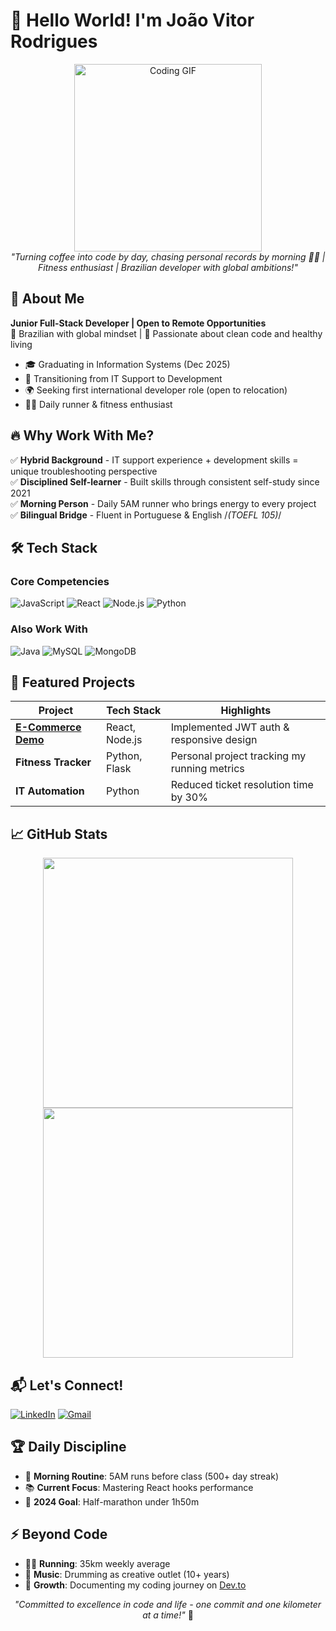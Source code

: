 # 👋 Hello World! I'm João Vitor Rodrigues 

<p align="center">
  <img src="https://media.giphy.com/media/L1R1tvI9svkIWwpVYr/giphy.gif" width="300" alt="Coding GIF">
  <br>
  <em>"Turning coffee into code by day, chasing personal records by morning 🏃‍♂️ | Fitness enthusiast | Brazilian developer with global ambitions!"</em>
</p>

## 🚀 About Me

**Junior Full-Stack Developer | Open to Remote Opportunities**  
📍 Brazilian with global mindset | 🌱 Passionate about clean code and healthy living  

- 🎓 Graduating in Information Systems (Dec 2025)
- 💼 Transitioning from IT Support to Development
- 🌍 Seeking first international developer role (open to relocation)
- 🏃‍♂️ Daily runner & fitness enthusiast

## 🔥 Why Work With Me?

✅ **Hybrid Background** - IT support experience + development skills = unique troubleshooting perspective  
✅ **Disciplined Self-learner** - Built skills through consistent self-study since 2021  
✅ **Morning Person** - Daily 5AM runner who brings energy to every project  
✅ **Bilingual Bridge** - Fluent in Portuguese & English /*(TOEFL 105)*/  

## 🛠️ Tech Stack

### **Core Competencies**
![JavaScript](https://img.shields.io/badge/-JavaScript-F7DF1E?logo=javascript&logoColor=black)
![React](https://img.shields.io/badge/-React-61DAFB?logo=react&logoColor=black)
![Node.js](https://img.shields.io/badge/-Node.js-339933?logo=nodedotjs&logoColor=white)
![Python](https://img.shields.io/badge/-Python-3776AB?logo=python&logoColor=white)

### **Also Work With**
![Java](https://img.shields.io/badge/-Java-007396?logo=java&logoColor=white)
![MySQL](https://img.shields.io/badge/-MySQL-4479A1?logo=mysql&logoColor=white)
![MongoDB](https://img.shields.io/badge/-MongoDB-47A248?logo=mongodb&logoColor=white)

## 🌟 Featured Projects

| Project | Tech Stack | Highlights |
|---------|------------|-------------|
| **[E-Commerce Demo](link)** | React, Node.js | Implemented JWT auth & responsive design |
| **Fitness Tracker** | Python, Flask | Personal project tracking my running metrics |
| **IT Automation** | Python | Reduced ticket resolution time by 30% |

## 📈 GitHub Stats

<p align="center">
  <img src="https://github-readme-stats.vercel.app/api?username=Jones0611&show_icons=true&theme=radical&hide_border=true" width="400">
  <img src="https://github-readme-streak-stats.herokuapp.com?user=Jones0611&theme=dark&hide_border=true" width="400">
</p>

## 📬 Let's Connect!

[![LinkedIn](https://img.shields.io/badge/-LinkedIn-0077B5?logo=linkedin&logoColor=white)](your-linkedin)
[![Gmail](https://img.shields.io/badge/-Email-D14836?logo=gmail&logoColor=white)](mailto:your-email)

## 🏆 Daily Discipline

- 🌅 **Morning Routine**: 5AM runs before class (500+ day streak)
- 📚 **Current Focus**: Mastering React hooks performance
- 🎯 **2024 Goal**: Half-marathon under 1h50m

## ⚡ Beyond Code

- 🏃‍♂️ **Running**: 35km weekly average
- 🥁 **Music**: Drumming as creative outlet (10+ years)
- 🌱 **Growth**: Documenting my coding journey on [Dev.to](link)

<p align="center">
  <em>"Committed to excellence in code and life - one commit and one kilometer at a time!"</em> 🚀
</p>
